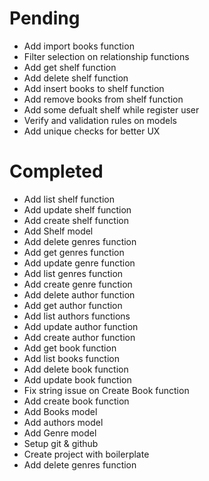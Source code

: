 # Pending
- Add import books function
- Filter selection on relationship functions
- Add get shelf function
- Add delete shelf function
- Add insert books to shelf function
- Add remove books from shelf function
- Add some defualt shelf while register user
- Verify and validation rules on models
- Add unique checks for better UX

# Completed
- Add list shelf function
- Add update shelf function
- Add create shelf function
- Add Shelf model
- Add delete genres function
- Add get genres function
- Add update genre function
- Add list genres function
- Add create genre function
- Add delete author function
- Add get author function
- Add list authors functions
- Add update author function
- Add create author function
- Add get book function
- Add list books function
- Add delete book function
- Add update book function
- Fix string issue on Create Book function
- Add create book function
- Add Books model
- Add authors model
- Add Genre model
- Setup git & github
- Create project with boilerplate
- Add delete genres function